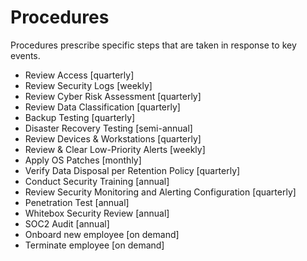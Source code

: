 # Procedures

Procedures prescribe specific steps that are taken in response to key events.

- Review Access [quarterly]
- Review Security Logs [weekly]
- Review Cyber Risk Assessment [quarterly]
- Review Data Classification [quarterly]
- Backup Testing [quarterly]
- Disaster Recovery Testing [semi-annual]
- Review Devices & Workstations [quarterly]
- Review & Clear Low-Priority Alerts [weekly]
- Apply OS Patches [monthly]
- Verify Data Disposal per Retention Policy [quarterly]
- Conduct Security Training [annual]
- Review Security Monitoring and Alerting Configuration [quarterly]
- Penetration Test [annual]
- Whitebox Security Review [annual]
- SOC2 Audit [annual]
- Onboard new employee [on demand]
- Terminate employee [on demand]
